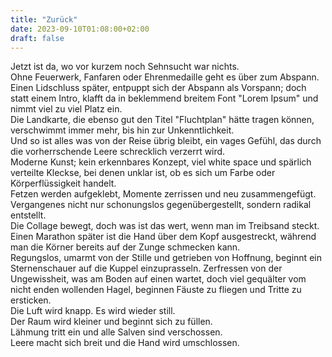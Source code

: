 ```yaml
---
title: "Zurück"
date: 2023-09-10T01:08:00+02:00
draft: false
---
```


Jetzt ist da, wo vor kurzem noch Sehnsucht war nichts.  
Ohne Feuerwerk, Fanfaren oder Ehrenmedaille geht es über zum Abspann.  
Einen Lidschluss später, entpuppt sich der Abspann als Vorspann; doch statt einem Intro, klafft da in beklemmend breitem Font "Lorem Ipsum" und nimmt viel zu viel Platz ein.  
Die Landkarte, die ebenso gut den Titel "Fluchtplan" hätte tragen können, verschwimmt immer mehr, bis hin zur Unkenntlichkeit.  
Und so ist alles was von der Reise übrig bleibt, ein vages Gefühl, das durch die vorherrschende Leere schrecklich verzerrt wird.  
Moderne Kunst; kein erkennbares Konzept, viel white space und spärlich verteilte Kleckse, bei denen unklar ist, ob es sich um Farbe oder Körperflüssigkeit handelt.  
Fetzen werden aufgeklebt, Momente zerrissen und neu zusammengefügt. Vergangenes nicht nur schonungslos gegenübergestellt, sondern radikal entstellt.  
Die Collage bewegt, doch was ist das wert, wenn man im Treibsand steckt. 
Einen Marathon später ist die Hand über dem Kopf ausgestreckt, während man die Körner bereits auf der Zunge schmecken kann.  
Regungslos, umarmt von der Stille und getrieben von Hoffnung, beginnt ein Sternenschauer auf die Kuppel einzuprasseln. 
Zerfressen von der Ungewissheit, was am Boden auf einen wartet, doch viel gequälter vom nicht enden wollenden Hagel, beginnen Fäuste zu fliegen und Tritte zu ersticken.  
Die Luft wird knapp. Es wird wieder still.  
Der Raum wird kleiner und beginnt sich zu füllen.  
Lähmung tritt ein und alle Salven sind verschossen.  
Leere macht sich breit und die Hand wird umschlossen.
